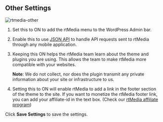 ## Other Settings

![rtmedia-other](https://cloud.githubusercontent.com/assets/1140051/7366410/a9e40164-edb5-11e4-99d9-f616e1b03ca1.png)

1. Set this to ON to add the rtMedia menu to the WordPress Admin bar.
2. Enable this to use [JSON API](../developer/api/json-api/README.md) to handle API requests sent to rtMedia through any mobile application.
3. Keeping this ON helps the rtMedia team learn about the theme and plugins you are using. This allows the team to make rtMedia more compatible with your websites.

      **Note**: We do not collect, nor does the plugin transmit any private information about your site or infrastructure to us.

4. Setting this to ON will enable rtMedia to add a link in the footer section of the theme to the site. If you want to monetize the rtMedia footer link, you can add your affiliate-id in the text box. (Check our [rtMedia affiliate program](https://rtcamp.com/affiliates/))

Click **Save Settings** to save the settings.
